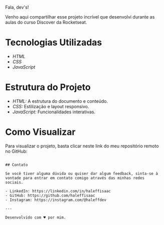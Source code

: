 Fala, dev's! 

Venho aqui compartilhar esse projeto incrível que desenvolvi durante as aulas do curso Discover da Rocketseat. 

# Tecnologias Utilizadas

- *HTML*
- *CSS*
- *JavaScript*

# Estrutura do Projeto

- *HTML:* A estrutura do documento e conteúdo.
- *CSS:* Estilização e layout responsivo.
- *JavaScript:* Funcionalidades interativas.

# Como Visualizar

Para visualizar o projeto, basta clicar neste link do meu repositório remoto no GitHub: 

```

## Contato

Se você tiver alguma dúvida ou quiser dar algum feedback, sinta-se à vontade para entrar em contato comigo através das minhas redes sociais.

- LinkedIn: https://linkedin.com/in/haleffisaac
- GitHub: https://github.com/haleffisaac
- Instagram: https://instagram.com/@haleffdev

---

Desenvolvido com ♥ por mim.